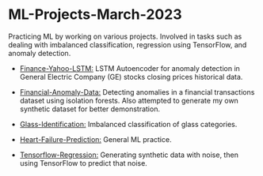 # ML-Projects-March-2023

Practicing ML by working on various projects. Involved in tasks such as dealing with imbalanced classification, regression using TensorFlow, and anomaly detection.

- [Finance-Yahoo-LSTM:](./Finance-Yahoo-LSTM/) LSTM Autoencoder for anomaly detection in General Electric Company (GE) stocks closing prices historical data.

- [Financial-Anomaly-Data:](./Financial-Anomaly-Data/) Detecting anomalies in a financial transactions dataset using isolation forests. Also attempted to generate my own synthetic dataset for better demonstration.

- [Glass-Identification:](./Glass-Identification/) Imbalanced classification of glass categories.

- [Heart-Failure-Prediction:](./Heart-Failure-Prediction/) General ML practice.

- [Tensorflow-Regression:](./Tensorflow-Regression/) Generating synthetic data with noise, then using TensorFlow to predict that noise.
